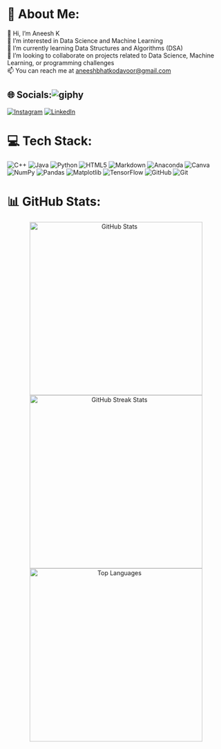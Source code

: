 # 💫 About Me:
👋 Hi, I’m Aneesh K<br>👀 I’m interested in Data Science and Machine Learning<br>🌱 I’m currently learning Data Structures and Algorithms (DSA)<br>💞️ I’m looking to collaborate on projects related to Data Science, Machine Learning, or programming challenges<br>📫 You can reach me at aneeshbhatkodavoor@gmail.com


## 🌐 Socials:![giphy](https://github.com/user-attachments/assets/ee5a0ab0-434d-4194-aedd-a08539fc8888)

[![Instagram](https://img.shields.io/badge/Instagram-%23E4405F.svg?logo=Instagram&logoColor=white)](https://instagram.com/https://www.instagram.com/k_aneesh_bhat_164/) [![LinkedIn](https://img.shields.io/badge/LinkedIn-%230077B5.svg?logo=linkedin&logoColor=white)](https://linkedin.com/in/https://www.linkedin.com/in/aneesh-bhat-127a08256) 

# 💻 Tech Stack:
![C++](https://img.shields.io/badge/c++-%2300599C.svg?style=flat-square&logo=c%2B%2B&logoColor=white) ![Java](https://img.shields.io/badge/java-%23ED8B00.svg?style=flat-square&logo=openjdk&logoColor=white) ![Python](https://img.shields.io/badge/python-3670A0?style=flat-square&logo=python&logoColor=ffdd54) ![HTML5](https://img.shields.io/badge/html5-%23E34F26.svg?style=flat-square&logo=html5&logoColor=white) ![Markdown](https://img.shields.io/badge/markdown-%23000000.svg?style=flat-square&logo=markdown&logoColor=white) ![Anaconda](https://img.shields.io/badge/Anaconda-%2344A833.svg?style=flat-square&logo=anaconda&logoColor=white) ![Canva](https://img.shields.io/badge/Canva-%2300C4CC.svg?style=flat-square&logo=Canva&logoColor=white) ![NumPy](https://img.shields.io/badge/numpy-%23013243.svg?style=flat-square&logo=numpy&logoColor=white) ![Pandas](https://img.shields.io/badge/pandas-%23150458.svg?style=flat-square&logo=pandas&logoColor=white) ![Matplotlib](https://img.shields.io/badge/Matplotlib-%23ffffff.svg?style=flat-square&logo=Matplotlib&logoColor=black) ![TensorFlow](https://img.shields.io/badge/TensorFlow-%23FF6F00.svg?style=flat-square&logo=TensorFlow&logoColor=white) ![GitHub](https://img.shields.io/badge/github-%23121011.svg?style=flat-square&logo=github&logoColor=white) ![Git](https://img.shields.io/badge/git-%23F05033.svg?style=flat-square&logo=git&logoColor=white)
# 📊 GitHub Stats:

<div align="center">

  <img src="https://github-readme-stats.vercel.app/api?username=AneeshK20&theme=aura&hide_border=true&include_all_commits=false&count_private=false" alt="GitHub Stats" width="400" />

  <img src="https://github-readme-streak-stats.herokuapp.com/?user=AneeshK20&theme=aura&hide_border=true" alt="GitHub Streak Stats" width="400" />

  <img src="https://github-readme-stats.vercel.app/api/top-langs/?username=AneeshK20&theme=aura&hide_border=true&include_all_commits=false&count_private=false&layout=compact" alt="Top Languages" width="400" />

</div>
